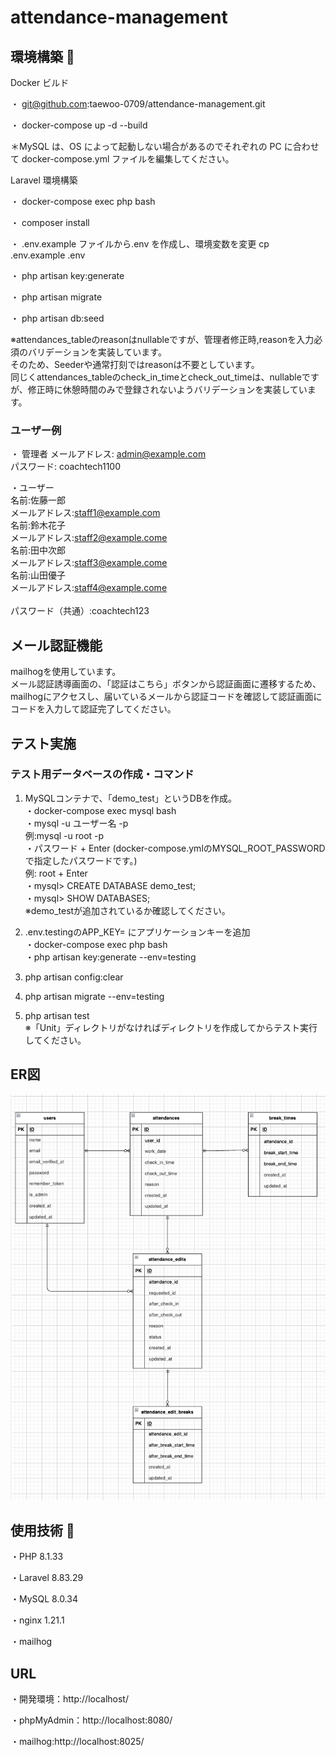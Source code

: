 # attendance-management

## 環境構築 🔗

Docker ビルド

・  git@github.com:taewoo-0709/attendance-management.git<br>

・  docker-compose up -d --build

＊MySQL は、OS によって起動しない場合があるのでそれぞれの PC に合わせて docker-compose.yml ファイルを編集してください。

Laravel 環境構築

・ docker-compose exec php bash

・ composer install

・ .env.example ファイルから.env を作成し、環境変数を変更
   cp .env.example .env

・ php artisan key:generate

・ php artisan migrate

・ php artisan db:seed

※attendances_tableのreasonはnullableですが、管理者修正時,reasonを入力必須のバリデーションを実装しています。<br>そのため、Seederや通常打刻ではreasonは不要としています。<br>
同じくattendances_tableのcheck_in_timeとcheck_out_timeは、nullableですが、修正時に休憩時間のみで登録されないようバリデーションを実装しています。

### ユーザー例
・ 管理者
メールアドレス: admin@example.com<br>
パスワード: coachtech1100

・ユーザー<br>
名前:佐藤一郎<br> メールアドレス:staff1@example.com<br>
名前:鈴木花子<br> メールアドレス:staff2@example.come<br>
名前:田中次郎<br> メールアドレス:staff3@example.come<br>
名前:山田優子<br> メールアドレス:staff4@example.come<br>
<br>
パスワード（共通）:coachtech123

## メール認証機能
mailhogを使用しています。<br>
メール認証誘導画面の、「認証はこちら」ボタンから認証画面に遷移するため、mailhogにアクセスし、届いているメールから認証コードを確認して認証画面にコードを入力して認証完了してください。

## テスト実施
### テスト用データベースの作成・コマンド
1. MySQLコンテナで、「demo_test」というDBを作成。<br>
・docker-compose exec mysql bash<br>
・mysql -u ユーザー名 -p<br>
  例:mysql -u root -p<br>
・パスワード + Enter (docker-compose.ymlのMYSQL_ROOT_PASSWORDで指定したパスワードです。)<br>
  例: root + Enter<br>
・mysql> CREATE DATABASE demo_test;<br>
・mysql> SHOW DATABASES;<br>
※demo_testが追加されているか確認してください。<br>

2. .env.testingのAPP_KEY= にアプリケーションキーを追加<br>
・docker-compose exec php bash<br>
・php artisan key:generate --env=testing<br>

3. php artisan config:clear
4. php artisan migrate --env=testing
5. php artisan test<br>
※「Unit」ディレクトリがなければディレクトリを作成してからテスト実行してください。


## ER図
![alt text](<スクリーンショット 2025-09-07 11.46.20.png>)

## 使用技術 🔗

・PHP 8.1.33

・Laravel 8.83.29

・MySQL 8.0.34

・nginx 1.21.1

・mailhog

## URL

・開発環境：http://localhost/

・phpMyAdmin：http://localhost:8080/

・mailhog:http://localhost:8025/